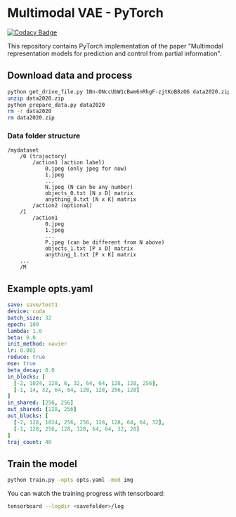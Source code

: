 # Multimodal VAE - PyTorch

[![Codacy Badge](https://api.codacy.com/project/badge/Grade/5a7dc413c50e47b58350982f1c9d3d07)](https://app.codacy.com/gh/alper111/multimodal-vae?utm_source=github.com&utm_medium=referral&utm_content=alper111/multimodal-vae&utm_campaign=Badge_Grade)

This repository contains PyTorch implementation of the paper "Multimodal representation models for prediction and control from partial information".

## Download data and process
```bash
python get_drive_file.py 1Nn-ONccUbW1cBwm6nRhgF-zjtKoB8zO6 data2020.zip
unzip data2020.zip
python prepare_data.py data2020
rm -r data2020
rm data2020.zip
```

### Data folder structure
```
/mydataset
    /0 (trajectory)
        /action1 (action label)
            0.jpeg (only jpeg for now)
            1.jpeg
            ...
            N.jpeg (N can be any number)
            objects_0.txt [N x D] matrix
            anything_0.txt [N x K] matrix
        /action2 (optional)
    /1
        /action1
            0.jpeg
            1.jpeg
            ...
            P.jpeg (can be different from N above)
            objects_1.txt [P x D] matrix
            anything_1.txt [P x K] matrix
    ...
    /M
```


## Example opts.yaml
```yaml
save: save/test1
device: cuda
batch_size: 32
epoch: 100
lambda: 1.0
beta: 0.0
init_method: xavier
lr: 0.001
reduce: true
mse: true
beta_decay: 0.0
in_blocks: [
  [-2, 1024, 128, 6, 32, 64, 64, 128, 128, 256],
  [-1, 14, 32, 64, 64, 128, 128, 256, 128]
]
in_shared: [256, 256]
out_shared: [128, 256]
out_blocks: [
  [-2, 128, 1024, 256, 256, 128, 128, 64, 64, 32],
  [-1, 128, 256, 128, 128, 64, 64, 32, 28]
]
traj_count: 40
```

## Train the model
```bash
python train.py -opts opts.yaml -mod img
```

You can watch the training progress with tensorboard:
```bash
tensorboard --logdir <savefolder>/log
```